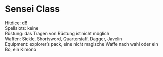# Sensei Class
Hitdice: d8  
Spellslots: keine  
Rüstung: das Tragen von Rüstung ist nicht möglich  
Waffen: Sickle, Shortsword, Quarterstaff, Dagger, Javelin  
Equipment: explorer’s pack, eine nicht magische Waffe nach wahl oder ein Bo, ein Kimono
